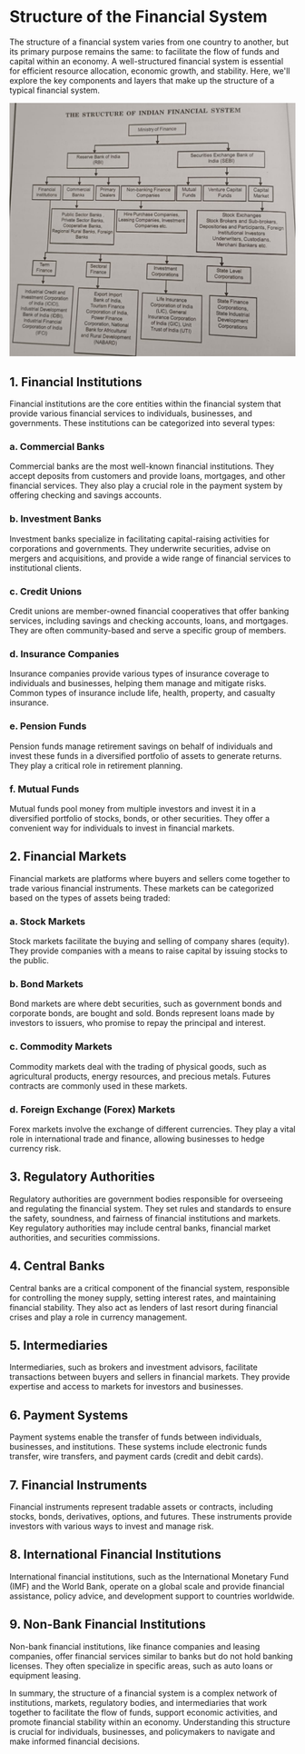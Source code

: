 # Structure of the Financial System

The structure of a financial system varies from one country to another, but its primary purpose remains the same: to facilitate the flow of funds and capital within an economy. A well-structured financial system is essential for efficient resource allocation, economic growth, and stability. Here, we'll explore the key components and layers that make up the structure of a typical financial system.


![Structure of IFS](<WhatsApp Image 2023-09-22 at 22.33.56.jpg>)

## 1. Financial Institutions

Financial institutions are the core entities within the financial system that provide various financial services to individuals, businesses, and governments. These institutions can be categorized into several types:

### a. Commercial Banks

Commercial banks are the most well-known financial institutions. They accept deposits from customers and provide loans, mortgages, and other financial services. They also play a crucial role in the payment system by offering checking and savings accounts.

### b. Investment Banks

Investment banks specialize in facilitating capital-raising activities for corporations and governments. They underwrite securities, advise on mergers and acquisitions, and provide a wide range of financial services to institutional clients.

### c. Credit Unions

Credit unions are member-owned financial cooperatives that offer banking services, including savings and checking accounts, loans, and mortgages. They are often community-based and serve a specific group of members.

### d. Insurance Companies

Insurance companies provide various types of insurance coverage to individuals and businesses, helping them manage and mitigate risks. Common types of insurance include life, health, property, and casualty insurance.

### e. Pension Funds

Pension funds manage retirement savings on behalf of individuals and invest these funds in a diversified portfolio of assets to generate returns. They play a critical role in retirement planning.

### f. Mutual Funds

Mutual funds pool money from multiple investors and invest it in a diversified portfolio of stocks, bonds, or other securities. They offer a convenient way for individuals to invest in financial markets.

## 2. Financial Markets

Financial markets are platforms where buyers and sellers come together to trade various financial instruments. These markets can be categorized based on the types of assets being traded:

### a. Stock Markets

Stock markets facilitate the buying and selling of company shares (equity). They provide companies with a means to raise capital by issuing stocks to the public.

### b. Bond Markets

Bond markets are where debt securities, such as government bonds and corporate bonds, are bought and sold. Bonds represent loans made by investors to issuers, who promise to repay the principal and interest.

### c. Commodity Markets

Commodity markets deal with the trading of physical goods, such as agricultural products, energy resources, and precious metals. Futures contracts are commonly used in these markets.

### d. Foreign Exchange (Forex) Markets

Forex markets involve the exchange of different currencies. They play a vital role in international trade and finance, allowing businesses to hedge currency risk.

## 3. Regulatory Authorities

Regulatory authorities are government bodies responsible for overseeing and regulating the financial system. They set rules and standards to ensure the safety, soundness, and fairness of financial institutions and markets. Key regulatory authorities may include central banks, financial market authorities, and securities commissions.

## 4. Central Banks

Central banks are a critical component of the financial system, responsible for controlling the money supply, setting interest rates, and maintaining financial stability. They also act as lenders of last resort during financial crises and play a role in currency management.

## 5. Intermediaries

Intermediaries, such as brokers and investment advisors, facilitate transactions between buyers and sellers in financial markets. They provide expertise and access to markets for investors and businesses.

## 6. Payment Systems

Payment systems enable the transfer of funds between individuals, businesses, and institutions. These systems include electronic funds transfer, wire transfers, and payment cards (credit and debit cards).

## 7. Financial Instruments

Financial instruments represent tradable assets or contracts, including stocks, bonds, derivatives, options, and futures. These instruments provide investors with various ways to invest and manage risk.

## 8. International Financial Institutions

International financial institutions, such as the International Monetary Fund (IMF) and the World Bank, operate on a global scale and provide financial assistance, policy advice, and development support to countries worldwide.

## 9. Non-Bank Financial Institutions

Non-bank financial institutions, like finance companies and leasing companies, offer financial services similar to banks but do not hold banking licenses. They often specialize in specific areas, such as auto loans or equipment leasing.

In summary, the structure of a financial system is a complex network of institutions, markets, regulatory bodies, and intermediaries that work together to facilitate the flow of funds, support economic activities, and promote financial stability within an economy. Understanding this structure is crucial for individuals, businesses, and policymakers to navigate and make informed financial decisions.

